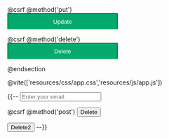 <div class="btn-group">
	<form name="submit_one" id="submit_one">
		@csrf
		@method('put')
		<button formaction="{{route('message.update') }}" formmethod="POST" name="submit" type="submit" value="PUT">Update</button>
		<input type="hidden" name="id" value="{{$userMsg->id}}">
	</form>
	<form name="submit_two" action="{{route('message.delete', $userMsg->id) }}" id="submit_two">
		@csrf
		@method('delete')
		<button formaction="{{route('message.delete', $userMsg->id) }}" formmethod="POST" name="submit" type="submit" method="delete" value="POST">Delete</button>
		<input type="hidden" name="id" value="{{$userMsg->id}}">
	</form>
</div>

@endsection

@vite(['resources/css/app.css','resources/js/app.js'])

{{-- <input type="email" class="form-control" id="email" name="email" placeholder="Enter your email"> 
		<form action="{{ route('message.delete', $userMsg->id) }}" name="action2" method="post">
@csrf
@method('post')
<button formaction="{{route('message.delete', $userMsg->id) }}" type="submit" name="action" value=" " class="btn btn-primary" form="submit_two">Delete</button>
</form>

<button type="submit" name="action" value=" " class="btn btn-primary" form="submit_two" formmethod="POST">Delete2</button>
--}}
<style>
	.btn-group button {
		background-color: #04AA6D;
		/* Green background */
		border: 2px solid green;
		/* Green border */
		color: white;
		/* White text */
		padding: 10px 34px;
		/* Some padding */
		cursor: pointer;
		/* Pointer/hand icon */
		width: 50%;
		/* Set a width if needed */
		display: block;
		/* Make the buttons appear below each other */
	}

	.btn-group button:not(:last-child) {
		border-bottom: none;
		/* Prevent double borders */
	}

	/* Add a background color on hover */
	.btn-group button:hover {
		background-color: #3e8e41;
	}
</style>

